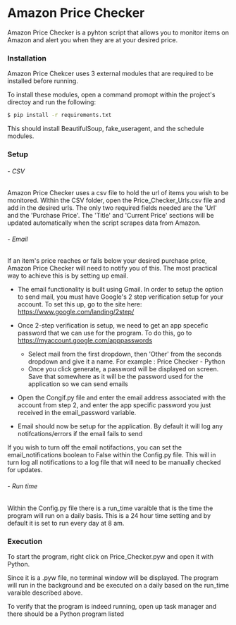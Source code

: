 # Amazon Price Checker

Amazon Price Checker is a pyhton script that allows you to monitor items on Amazon and alert you when they are at your desired price.

### Installation

Amazon Price Chekcer uses 3 external modules that are required to be installed before running.

To install these modules, open a command promopt within the project's directoy and run the following: 

```sh
$ pip install -r requirements.txt
```

This should install BeautifulSoup, fake_useragent, and the schedule modules.

### Setup

###### - CSV
Amazon Price Checker uses a csv file to hold the url of items you wish to be monitored. Within the CSV folder, open the Price_Checker_Urls.csv file and add in the desired urls. The only two required fields needed are the 'Url' and the 'Purchase Price'. The 'Title' and 'Current Price' sections will be updated automatically when the script scrapes data from Amazon. 

###### - Email
If an item's price reaches or falls below your desired purchase price, Amazon Price Checker will need to notify you of this. The most practical way to achieve this is by setting up email. 

* The email functionality is built using Gmail. In order to setup the option to send mail, you must have Google's 2 step verification setup for your account. To set this up, go to the site here: https://www.google.com/landing/2step/

* Once 2-step verification is setup, we need to get an app specefic password that we can use for the program. To do this, go to https://myaccount.google.com/apppasswords

    * Select mail from the first dropdown, then 'Other' from the seconds dropdown and give it a name. For example : Price Checker - Python 
    * Once you click generate, a password will be displayed on screen. Save that somewhere as it will be the password used for the application so we can send emails

* Open the Congif.py file and enter the email address associated with the account from step 2, and enter the app specific password you just received in the email_password variable.

* Email should now be setup for the application. By default it will log any notifcations/errors if the email fails to send 

If you wish to turn off the email notifactions, you can set the email_notifications boolean to False within the Config.py file. This will in turn log all notifications to a log file that will need to be manually checked for updates. 

###### - Run time
Within the Config.py file there is a run_time varaible that is the time the program will run on a daily basis. This is a 24 hour time setting and by default it is set to run every day at 8 am. 


### Execution

To start the program, right click on Price_Checker.pyw and open it with Python.

Since it is a .pyw file, no terminal window will be displayed. The program will run in the background and be executed on a daily based on the run_time varaible described above. 

To verify that the program is indeed running, open up task manager and there should be a Python program listed

